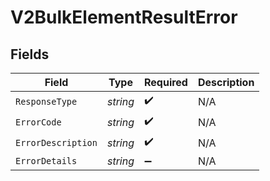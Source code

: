 # V2BulkElementResultError


## Fields

| Field              | Type               | Required           | Description        |
| ------------------ | ------------------ | ------------------ | ------------------ |
| `ResponseType`     | *string*           | :heavy_check_mark: | N/A                |
| `ErrorCode`        | *string*           | :heavy_check_mark: | N/A                |
| `ErrorDescription` | *string*           | :heavy_check_mark: | N/A                |
| `ErrorDetails`     | *string*           | :heavy_minus_sign: | N/A                |